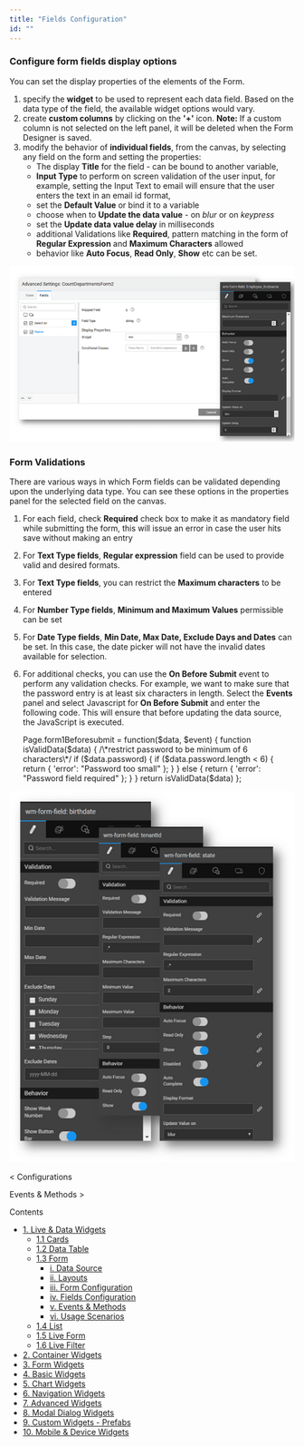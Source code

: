 ```yaml
---
title: "Fields Configuration"
id: ""
---
```


### Configure form fields display options

You can set the display properties of the elements of the Form.

1. specify the **widget** to be used to represent each data field. Based on the data type of the field, the available widget options would vary.
2. create **custom columns** by clicking on the **'+'** icon. **Note:** If a custom column is not selected on the left panel, it will be deleted when the Form Designer is saved.
3. modify the behavior of **individual fields**, from the canvas, by selecting any field on the form and setting the properties:
    - The display **Title** for the field - can be bound to another variable,
    - **Input Type** to perform on screen validation of the user input, for example, setting the Input Text to email will ensure that the user enters the text in an email id format,
    - set the **Default Value** or bind it to a variable
    - choose when to **Update the data value** - on _blur_ or on _keypress_
    - set the **Update data value delay** in milliseconds
    - additional Validations like **Required**, pattern matching in the form of **Regular Expression** and **Maximum Characters** allowed
    - behavior like **Auto Focus**, **Read Only**, **Show** etc can be set.

[![](/learn/assets/Form_Fields.png)](/learn/assets/Form_Fields.png)

### Form Validations

There are various ways in which Form fields can be validated depending upon the underlying data type. You can see these options in the properties panel for the selected field on the canvas.

1. For each field, check **Required** check box to make it as mandatory field while submitting the form, this will issue an error in case the user hits save without making an entry
2. For **Text Type fields**, **Regular expression** field can be used to provide valid and desired formats.
3. For **Text Type fields**, you can restrict the **Maximum characters** to be entered
4. For **Number Type fields**, **Minimum and Maximum Values** permissible can be set
5. For **Date Type fields**, **Min Date, Max Date, Exclude Days and Dates** can be set. In this case, the date picker will not have the invalid dates available for selection.
6. For additional checks, you can use the **On Before Submit** event to perform any validation checks. For example, we want to make sure that the password entry is at least six characters in length. Select the **Events** panel and select Javascript for **On Before Submit** and enter the following code. This will ensure that before updating the data source, the JavaScript is executed.
    
    Page.form1Beforesubmit = function($data, $event) {
            function isValidData($data) {
                /\*restrict password to be minimum of 6 characters\*/
                if ($data.password) {
                    if ($data.password.length < 6) {
                        return {
                            'error': "Password too small"
                        };
                    }
                } else {
                    return {
                        'error': "Password field required"
                    };
                }
            }
            return isValidData($data)
        };
    

[![](/learn/assets/LF_valid.png)](/learn/assets/LF_valid.png)

< Configurations

Events & Methods >

Contents

- [1\. Live & Data Widgets](/learn/app-development/widgets/widget-library/#data-live)
    - [1.1 Cards](/learn/app-development/widgets/datalive/cards/)
    - [1.2 Data Table](/learn/app-development/widgets/datalive/data-table/)
    - [1.3 Form](/learn/app-development/widgets/datalive/form/)
        - [i. Data Source](/learn/app-development/widgets/datalive/form/form-data-source/)
        - [ii. Layouts](/learn/app-development/widgets/datalive/form/form-layouts/)
        - [iii. Form Configuration](/learn/app-development/widgets/datalive/form/form-configurations/)
        - [iv. Fields Configuration](#)
        - [v. Events & Methods](/learn/app-development/widgets/datalive/form/form-events-methods/)
        - [vi. Usage Scenarios](/learn/app-development/widgets/datalive/form/form-usage-scenarios/)
    - [1.4 List](/learn/app-development/widgets/datalive/list/)
    - [1.5 Live Form](/learn/app-development/widgets/datalive/live-form/)
    - [1.6 Live Filter](/learn/app-development/widgets/datalive/live-filter/)
- [2\. Container Widgets](/learn/app-development/widgets/widget-library/#container)
- [3\. Form Widgets](/learn/app-development/widgets/widget-library/#form)
- [4\. Basic Widgets](/learn/app-development/widgets/widget-library/#basic)
- [5\. Chart Widgets](/learn/app-development/widgets/widget-library/#chart)
- [6\. Navigation Widgets](/learn/app-development/widgets/widget-library/#navigation)
- [7\. Advanced Widgets](/learn/app-development/widgets/widget-library/#advanced)
- [8\. Modal Dialog Widgets](/learn/app-development/widgets/widget-library/#dialog)
- [9\. Custom Widgets - Prefabs](/learn/app-development/widgets/widget-library/#prefabs)
- [10\. Mobile & Device Widgets](/learn/app-development/widgets/widget-library/#mobile)
